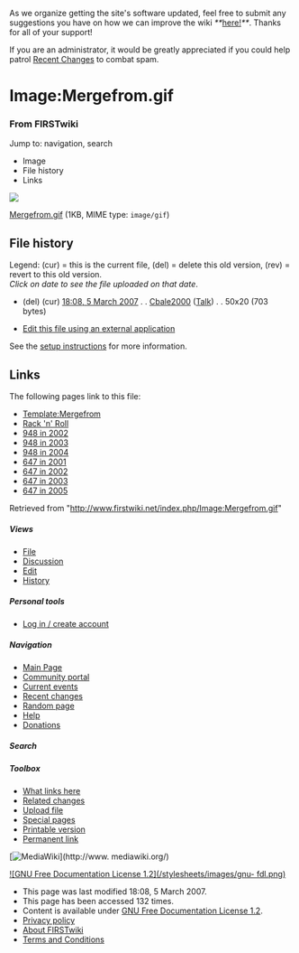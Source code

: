As we organize getting the site's software updated, feel free to submit any
suggestions you have on how we can improve the wiki
_**_[here!](/index.php/User:Hallry/Suggestions "User:Hallry/Suggestions"
)_**_. Thanks for all of your support!

If you are an administrator, it would be greatly appreciated if you could help
patrol [Recent Changes](/index.php/Special:Recentchanges
"Special:Recentchanges" ) to combat spam.

# Image:Mergefrom.gif

### From FIRSTwiki

Jump to: navigation, search

  * Image
  * File history
  * Links

![](/media/a/ae/Mergefrom.gif)

[Mergefrom.gif](/media/a/ae/Mergefrom.gif "Mergefrom.gif" ) (1KB, MIME type:
`image/gif`)

## File history

Legend: (cur) = this is the current file, (del) = delete this old version,
(rev) = revert to this old version.  
_Click on date to see the file uploaded on that date_.

  * (del) (cur) [18:08, 5 March 2007](/media/a/ae/Mergefrom.gif "/media/a/ae/Mergefrom.gif" ) . . [Cbale2000](/index.php/User:Cbale2000 "User:Cbale2000" ) ([Talk](/index.php/User_talk:Cbale2000 "User talk:Cbale2000" )) . . 50x20 (703 bytes)
  

  * [Edit this file using an external application](/index.php?title=Image:Mergefrom.gif&action=edit&externaledit=true&mode=file "Image:Mergefrom.gif" )

See the [setup
instructions](http://meta.wikimedia.org/wiki/Help:External_editors
"http://meta.wikimedia.org/wiki/Help:External_editors" ) for more information.

## Links

The following pages link to this file:

  * [Template:Mergefrom](/index.php/Template:Mergefrom "Template:Mergefrom" )
  * [Rack 'n' Roll](/index.php/Rack_%27n%27_Roll "Rack 'n' Roll" )
  * [948 in 2002](/index.php/948_in_2002 "948 in 2002" )
  * [948 in 2003](/index.php/948_in_2003 "948 in 2003" )
  * [948 in 2004](/index.php/948_in_2004 "948 in 2004" )
  * [647 in 2001](/index.php/647_in_2001 "647 in 2001" )
  * [647 in 2002](/index.php/647_in_2002 "647 in 2002" )
  * [647 in 2003](/index.php/647_in_2003 "647 in 2003" )
  * [647 in 2005](/index.php/647_in_2005 "647 in 2005" )

Retrieved from "<http://www.firstwiki.net/index.php/Image:Mergefrom.gif>"

##### Views

  * [File](/index.php/Image:Mergefrom.gif)
  * [Discussion](/index.php?title=Image_talk:Mergefrom.gif&action=edit)
  * [Edit](/index.php?title=Image:Mergefrom.gif&action=edit)
  * [History](/index.php?title=Image:Mergefrom.gif&action=history)

##### Personal tools

  * [Log in / create account](/index.php?title=Special:Userlogin&returnto=Image:Mergefrom.gif)

[](/index.php/Main_Page "Main Page" )

##### Navigation

  * [Main Page](/index.php/Main_Page)
  * [Community portal](/index.php/FIRSTwiki:Community_portal)
  * [Current events](/index.php/Current_events)
  * [Recent changes](/index.php/Special:Recentchanges)
  * [Random page](/index.php/Special:Random)
  * [Help](/index.php/FIRSTwiki:Help)
  * [Donations](/index.php/FIRSTwiki:Site_support)

##### Search



##### Toolbox

  * [What links here](/index.php/Special:Whatlinkshere/Image:Mergefrom.gif)
  * [Related changes](/index.php/Special:Recentchangeslinked/Image:Mergefrom.gif)
  * [Upload file](/index.php/Special:Upload)
  * [Special pages](/index.php/Special:Specialpages)
  * [Printable version](/index.php?title=Image:Mergefrom.gif&printable=yes)
  * [Permanent link](/index.php?title=Image:Mergefrom.gif&oldid=56516)

[![MediaWiki](/skins/common/images/poweredby_mediawiki_88x31.png)](http://www.
mediawiki.org/)

[![GNU Free Documentation License 1.2](/stylesheets/images/gnu-
fdl.png)](http://www.gnu.org/copyleft/fdl.html)

  * This page was last modified 18:08, 5 March 2007.
  * This page has been accessed 132 times.
  * Content is available under [GNU Free Documentation License 1.2](http://www.gnu.org/copyleft/fdl.html "http://www.gnu.org/copyleft/fdl.html" ).
  * [Privacy policy](/index.php/FIRSTwiki:Privacy_policy "FIRSTwiki:Privacy policy" )
  * [About FIRSTwiki](/index.php/FIRSTwiki:About "FIRSTwiki:About" )
  * [Terms and Conditions](/index.php/FIRSTwiki:Terms_and_conditions "FIRSTwiki:Terms and conditions" )

